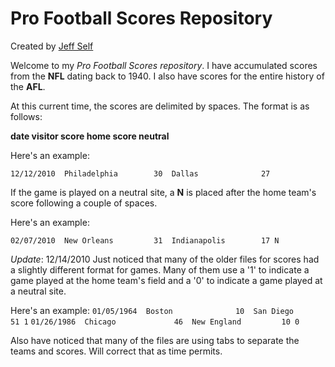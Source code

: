 Pro Football Scores Repository
==============================

Created by [Jeff Self](http://www.jeffself.net/)

Welcome to my *Pro Football Scores repository*.  I have accumulated scores from the **NFL** dating back to 1940.  I also have scores for the entire history of the **AFL**.

At this current time, the scores are delimited by spaces.  The format is as follows:

**date  visitor  score  home  score  neutral**

Here's an example:

`12/12/2010  Philadelphia        30  Dallas              27`

If the game is played on a neutral site, a **N** is placed after the home team's score following a couple of spaces.

Here's an example:

`02/07/2010  New Orleans         31  Indianapolis        17 N`

*Update*: 12/14/2010
Just noticed that many of the older files for scores had a slightly different format for games.  Many of them use a '1' to indicate a game played at the home team's field and a '0' to indicate a game played at a neutral site.

Here's an example:
`01/05/1964  Boston              10  San Diego           51 1`
`01/26/1986  Chicago             46  New England         10 0`

Also have noticed that many of the files are using tabs to separate the teams and scores.  Will correct that as time permits.
